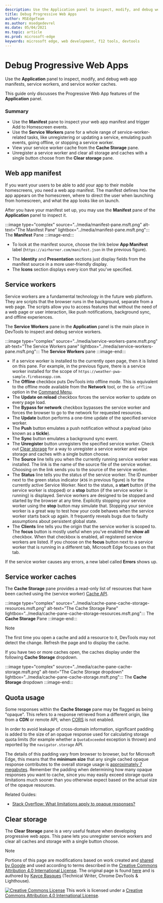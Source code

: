 ```yaml
---
description: Use the Application panel to inspect, modify, and debug web app manifests, service workers, and service worker caches.
title: Debug Progressive Web Apps
author: MSEdgeTeam
ms.author: msedgedevrel
ms.date: 05/04/2021
ms.topic: article
ms.prod: microsoft-edge
keywords: microsoft edge, web development, f12 tools, devtools
---
```

<!-- Copyright Kayce Basques

   Licensed under the Apache License, Version 2.0 (the "License");
   you may not use this file except in compliance with the License.
   You may obtain a copy of the License at

       https://www.apache.org/licenses/LICENSE-2.0

   Unless required by applicable law or agreed to in writing, software
   distributed under the License is distributed on an "AS IS" BASIS,
   WITHOUT WARRANTIES OR CONDITIONS OF ANY KIND, either express or implied.
   See the License for the specific language governing permissions and
   limitations under the License.  -->
# Debug Progressive Web Apps

Use the **Application** panel to inspect, modify, and debug web app manifests, service workers, and service worker caches.

<!--Related Guides:

*   [Progressive Web Apps](/web/progressive-web-apps)  -->

<!--TODO:  Link web "Progressive Web Apps" section when available. -->

This guide only discusses the Progressive Web App features of the **Application** panel.  <!--If you're looking for help on the other panes, check out the last section of this guide, [Other Application panel guides](#other-application-panel-guides).  -->

<!--TODO:  Link to sections when available. -->

### Summary

*   Use the **Manifest** pane to inspect your web app manifest and trigger Add to Homescreen events.
*   Use the **Service Workers** pane for a whole range of service-worker-related tasks, like unregistering or updating a service, emulating push events, going offline, or stopping a service worker.
*   View your service worker cache from the **Cache Storage** pane.
*   Unregister a service worker and clear all storage and caches with a single button choose from the **Clear storage** pane.


<!-- ====================================================================== -->
## Web app manifest

If you want your users to be able to add your app to their mobile homescreens, you need a web app manifest.  The manifest defines how the app appears on the homescreen, where to direct the user when launching from homescreen, and what the app looks like on launch.

<!--Related Guides:

*   [Improve user experiences with a Web App Manifest](/web/fundamentals/web-app-manifest)
*   [Using App Install Banners](/web/fundamentals/app-install-banners)  -->

<!--TODO:  Link to sections when available. -->

After you have your manifest set up, you may use the **Manifest** pane of the **Application** panel to inspect it.

:::image type="complex" source="../media/manifest-pane.msft.png" alt-text="The Manifest Pane" lightbox="../media/manifest-pane.msft.png":::
   The **Manifest** Pane
:::image-end:::

*   To look at the manifest source, choose the link below **App Manifest** label (`https://airhorner.com/manifest.json` in the previous figure).
<!-- *   Choose the **Add to homescreen** button to simulate an Add to Homescreen event.  Check out the next section for more information.  -->
*   The **Identity** and **Presentation** sections just display fields from the manifest source in a more user-friendly display.
*   The **Icons** section displays every icon that you've specified.

<!--### Simulate Add to Homescreen events  -->

<!--A web app may only be added to a homescreen when the site is visited at least twice, with at least five minutes between visits.  While developing or debugging your Add to Homescreen workflow, the criteria is potentially inconvenient.
The **Add to homescreen** button on the **App Manifest** pane lets you simulate Add to Homescreen events whenever you want.  -->

<!--You may test out this feature with the [Microsoft I/O 2016 progressive web app](https://events.alpahabet.com/io2016/), which has proper support for Add to Homescreen.  Choosing on **Add to Homescreen** while the app is open prompts Microsoft Edge to display the "add this site to your shelf" banner, which is the desktop equivalent of the "add to homescreen" banner for mobile devices.  -->

<!--
:::image type="complex" source="../media/io.msft.png" alt-text="Add to desktop shelf" lightbox="../media/io.msft.png":::
   Add to desktop shelf
:::image-end:::
-->

<!--
> [!Tip]
> Keep the **Console** drawer open while simulating Add to Homescreen events.  The Console tells you if your manifest has any issues and logs other information about the Add to Homescreen lifecycle.  -->

<!--The **Add to Homescreen** feature may not yet simulate the workflow for mobile devices.  Notice how the "add to shelf" prompt was triggered in the screenshot above, even though DevTools is in Device Mode.  However, if you may successfully add your app to your desktop shelf, then it works for mobile, too.  -->

<!-- TODO: Rework content after sample app is created. -->

<!--If you want to test out the genuine mobile experience, you may connect a real mobile device to DevTools via **remote debugging**, and then choose the **Add to Homescreen** button (on DevTools) to trigger the "add to homescreen" prompt on the connected mobile device.  -->

<!--TODO:  Link Debug "remote debugging" sections when available. -->


<!-- ====================================================================== -->
## Service workers

Service workers are a fundamental technology in the future web platform.  They are scripts that the browser runs in the background, separate from a web page.  The scripts allow you to access features that without the need of a web page or user interaction, like push notifications, background sync, and offline experiences.

<!--Related Guides:

*   [Intro to Service Workers](/web/fundamentals/primers/service-worker)
*   [Push Notifications: Timely, Relevant, and Precise](/web/fundamentals/push-notifications)  -->

<!--TODO:  Link to sections when available. -->

The **Service Workers** pane in the **Application** panel is the main place in DevTools to inspect and debug service workers.

:::image type="complex" source="../media/service-workers-pane.msft.png" alt-text="The Service Workers pane" lightbox="../media/service-workers-pane.msft.png":::
   The **Service Workers** pane
:::image-end:::

*   If a service worker is installed to the currently open page, then it is listed on this pane.  For example, in the previous figure, there is a service worker installed for the scope of `https://weather-pwa-sample.firebaseapp.com`.
*   The **Offline** checkbox puts DevTools into offline mode.  This is equivalent to the offline mode available from the **Network** tool, or the `Go offline` option in the [Command Menu][DevtoolsCommandMenuIndex].
*   The **Update on reload** checkbox forces the service worker to update on every page load.
*   The **Bypass for network** checkbox bypasses the service worker and forces the browser to go to the network for requested resources.
*   The **Update** button performs a one-time update of the specified service worker.
*   The **Push** button emulates a push notification without a payload (also known as a **tickle**).
*   The **Sync** button emulates a background sync event.
*   The **Unregister** button unregisters the specified service worker.  Check out [Clear storage](#clear-storage) for a way to unregister a service worker and wipe storage and caches with a single button choose.
*   The **Source** line tells you when the currently running service worker was installed.  The link is the name of the source file of the service worker.  Choosing on the link sends you to the source of the service worker.
*   The **Status** line tells you the status of the service worker.  The ID number next to the green status indicator (`#36` in previous figure) is for the currently active Service Worker.  Next to the status, a **start** button (if the service worker is stopped) or a **stop** button (if the service worker is running) is displayed.  Service workers are designed to be stopped and started by the browser at any time.  Explicitly stopping your service worker using the **stop** button may simulate that.  Stopping your service worker is a great way to test how your code behaves when the service worker starts back up again.  It frequently reveals bugs due to faulty assumptions about persistent global state.
*   The **Clients** line tells you the origin that the service worker is scoped to.  The **focus** button is mostly useful when you've enabled the **show all** checkbox.  When that checkbox is enabled, all registered service workers are listed.  If you choose on the **focus** button next to a service worker that is running in a different tab, Microsoft Edge focuses on that tab.

If the service worker causes any errors, a new label called **Errors** shows
up.

<!--
:::image type="complex" source="../media/sw-error.msft.png" alt-text="Service worker with errors" lightbox="../media/sw-error.msft.png":::
   Service worker with errors
:::image-end:::
-->

<!--TODO:  Capture Service Worker Errors sample when available. -->
<!--TODO:  Link Web "How tickle works" sections when available. -->


<!-- ====================================================================== -->
## Service worker caches

The **Cache Storage** pane provides a read-only list of resources that have been cached using the (service worker) [Cache API][MDNWebCacheAPI].

:::image type="complex" source="../media/cache-pane-cache-storage-resources.msft.png" alt-text="The Cache Storage Pane" lightbox="../media/cache-pane-cache-storage-resources.msft.png":::
   The **Cache Storage** Pane
:::image-end:::

> [!NOTE]
> The first time you open a cache and add a resource to it, DevTools may not detect the change.  Refresh the page and to display the cache.

If you have two or more caches open, the caches display under the following **Cache Storage** dropdown.

:::image type="complex" source="../media/cache-pane-cache-storage.msft.png" alt-text="The Cache Storage dropdown" lightbox="../media/cache-pane-cache-storage.msft.png":::
   The **Cache Storage** dropdown
:::image-end:::


<!-- ====================================================================== -->
## Quota usage

Some responses within the **Cache Storage** pane may be flagged as being "opaque".  This refers to a response retrieved from a different origin, like from a **CDN** or remote API, when [CORS][FetchHttpCorsProtocol] is not enabled.

<!--TODO:  Link Web "CDN" section when available. -->
<!--TODO:  Link Web "opaque" section when available. -->

In order to avoid leakage of cross-domain information, significant padding is added to the size of an opaque response used for calculating storage quota limits (for example whether a `QuotaExceeded` exception is thrown) and reported by the `navigator.storage` API.

<!--TODO:  Link Estimating "`navigator.storage` API" sections when available. -->

The details of this padding vary from browser to browser, but for Microsoft Edge, this means that the **minimum size** that any single cached opaque response contributes to the overall storage usage is [approximately 7 megabytes][ChromiumIssues796060#c17].  Remember the padding when determining how many opaque responses you want to cache, since you may easily exceed storage quota limitations much sooner than you otherwise expect based on the actual size of the opaque resources.

Related Guides:

*   [Stack Overflow: What limitations apply to opaque responses?][StackOverflowLimitationsForOpaqueResponses]
<!--*   [Alphabet work container: Understanding Storage Quota](/web/tools/Alphabet-work-container/guides/storage-quota#beware_of_opaque_responses)  -->

<!--TODO:  Link Work container storage quota for opaque responses section when available. -->


<!-- ====================================================================== -->
## Clear storage

The **Clear Storage** pane is a very useful feature when developing progressive web apps.  This pane lets you unregister service workers and clear all caches and storage with a single button choose.  <!--Check out the section below to learn more.  -->

<!--Related Guides:

*   [Clear Storage](/iterate/manage-data/local-storage#clear-storage)  -->

<!--TODO:  Link to sections when available. -->

<!--## Other Application panel guides

Check out the guides below for more help on the other panes of the **Application** panel.

Related Guides:

*   [Inspect page resources](/iterate/manage-data/page-resources)
*   [Inspect and manage local storage and caches](/iterate/manage-data/local-storage)  -->


<!-- ====================================================================== -->
<!-- links -->
[DevtoolsCommandMenuIndex]: ../command-menu/index.md "Run commands with the Microsoft Edge DevTools Command Menu | Microsoft Docs"
<!-- external links -->
[ChromiumIssues796060#c17]: https://bugs.chromium.org/p/chromium/issues/detail?id=796060#c17 "Chromium Issue 796060: Cache Storage value rises on each refresh when Analytics code is in the html"

[FetchHttpCorsProtocol]: https://fetch.spec.whatwg.org/#http-cors-protocol

[MDNWebCacheAPI]: https://developer.mozilla.org/docs/Web/API/Cache "Cache - Web APIs | MDN"

[StackOverflowLimitationsForOpaqueResponses]: https://stackoverflow.com/q/39109789/385997 "Stack Overflow: What limitations apply to opaque responses?"

<!--[WebEstimatingAvailableStorageSpace]: whats-new/2017/08/estimating-available-storage-space  -->
<!--[RemoteDebugging]: /debug/remote-debugging/remote-debugging  -->

<!--[WebHowPushWorks]: /web/fundamentals/push-notifications/how-push-works  -->
<!--[WebGlossaryCDN]: /web/fundamentals/glossary#CDN  -->
<!--[WebGlossaryOpaque]: /web/fundamentals/glossary#opaque-response  -->


<!-- ====================================================================== -->
> [!NOTE]
> Portions of this page are modifications based on work created and [shared by Google][GoogleSitePolicies] and used according to terms described in the [Creative Commons Attribution 4.0 International License][CCA4IL].
> The original page is found [here](https://developers.google.com/web/tools/chrome-devtools/progressive-web-apps) and is authored by [Kayce Basques][KayceBasques] (Technical Writer, Chrome DevTools \& Lighthouse).

[![Creative Commons License][CCby4Image]][CCA4IL]
This work is licensed under a [Creative Commons Attribution 4.0 International License][CCA4IL].

[CCA4IL]: https://creativecommons.org/licenses/by/4.0
[CCby4Image]: https://i.creativecommons.org/l/by/4.0/88x31.png
[GoogleSitePolicies]: https://developers.google.com/terms/site-policies
[KayceBasques]: https://developers.google.com/web/resources/contributors#kayce-basques
